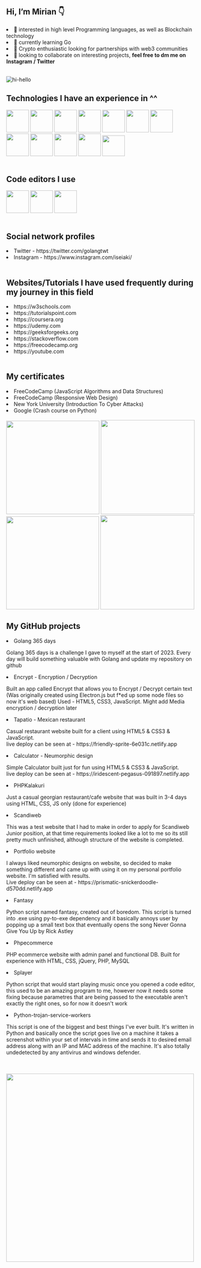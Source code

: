 <h2> Hi, I’m Mirian 👇</h2>
<li>👀 interested in high level Programming languages, as well as Blockchain technology</li>
<li>🌱 currently learning Go </li>
<li>🚀 Crypto enthusiastic looking for partnerships with web3 communities</li>
<li>💞️ looking to collaborate on interesting projects, <b> feel free to dm me on Instagram / Twitter </b></li> <br>

![hi-hello](https://media.tenor.com/_HPofCxgZcAAAAAC/mr-robot-elliot-alderson.gif)

<b><h2>Technologies I have an experience in ^^</h2></b>
<div class="flex-container">
<img src="https://i.ibb.co/qD05LPK/Screenshot-1.png" width="60" height="60">
<img src="https://www.kindpng.com/picc/m/159-1595848_python-logo-png-transparent-background-python-logo-png.png" width="60" height="60">
<img src="https://i.ibb.co/zxHKT08/jquery-logo-vector-download.jpg" width="60" height="60">
<img src="https://i.ibb.co/MCff4yS/Unofficial-Java-Script-logo-2-svg.png" width="60" height="60">
<img src="https://i.ibb.co/2ZVXt03/Screenshot-3.png" width="60" height="60">
<img src="https://i.ibb.co/QYfBVgd/png-transparent-logo-css-css3.png" width="60" height="60">
<img src="https://w7.pngwing.com/pngs/201/90/png-transparent-logo-html-html5.png" width="60" height="60">
<img src="https://www.klaasnienhuis.nl/wp/wp-content/uploads/2014/01/Git-Logo-2Color-770x321.jpg" width="60" height="60">
<img src="https://i.postimg.cc/tgkrtz8C/logo-mysql-26353.png" width="60" height="60">
 <img src="https://i.ibb.co/wQZvc5Z/image.png" width="60" height="60">
<img src="https://i.ibb.co/gyRyp36/1200px-Electron-Software-Framework-Logo-svg.png" width="60" height="60">
<img src="https://upload.wikimedia.org/wikipedia/commons/thumb/a/a7/React-icon.svg/2300px-React-icon.svg.png" width="60" height="55">
</div>
<br>
<b><h2>Code editors I use</h2></b>
<div class="flex-container">
<img src="https://pngset.com/images/vscode-icons-horizontal-label-text-alphabet-word-transparent-png-2658501.png" width="60" height="60">
<img src="https://upload.wikimedia.org/wikipedia/commons/thumb/1/1d/PyCharm_Icon.svg/1200px-PyCharm_Icon.svg.png" width="60" height="60">
<img src="https://encrypted-tbn0.gstatic.com/images?q=tbn:ANd9GcSH8N8KE4y18dx83gLr5jvbjuFJ4RNBR8tPxOAU-4mvtPQ1sVu9scJMRTeGF3Z-Gyaj7ow&usqp=CAU" width="60" height="60">
</div><br>
<h2>Social network profiles</h2>
<li>Twitter - https://twitter.com/golangtwt</li>
<li>Instagram - https://www.instagram.com/iseiaki/</li>
<br>
<b><h2>Websites/Tutorials I have used frequently during my journey in this field</h2></b>
<li>https://w3schools.com</li>
<li>https://tutorialspoint.com</li>
<li>https://coursera.org</li>
<li>https://udemy.com</li>
<li>https://geeksforgeeks.org</li>
<li>https://stackoverflow.com</li>
<li>https://freecodecamp.org</li>
<li>https://youtube.com</li><br>
<div>
<h2>My certificates</h2>
<li>FreeCodeCamp (JavaScript Algorithms and Data Structures)</li> <li>FreeCodeCamp (Responsive Web Design)</li><li>New York University (Introduction To Cyber Attacks) </li> <li>Google (Crash course on Python)</li><br>
 <a href="https://www.coursera.org/account/accomplishments/verify/ZLE5HBWDMSTS"><img src="https://i.ibb.co/0Q7ZL7v/image-2022-12-08-141234575.png" width="248"></a>
 <a href="https://www.freecodecamp.org/certification/Mirian/javascript-algorithms-and-data-structures"><img src="https://i.postimg.cc/x1W9x8MT/Screenshot-1.png" width="250"></a>
<a href="https://www.coursera.org/account/accomplishments/verify/KWG4ZPUC6SHS"><img src="https://i.ibb.co/DrhPjm6/Screenshot-6.png" width="247"></a>
<a href="https://www.freecodecamp.org/certification/Mirian/responsive-web-design"><img src="https://i.postimg.cc/pdcVfCC4/Screenshot-4.png" width="250"></a><br>
 <h2>My GitHub projects</h2>
 <li>Golang 365 days</li>
 <p>Golang 365 days is a challenge I gave to myself at the start of 2023. Every day will build something valuable with Golang and update my repository on github</p>
 <li>Encrypt -  Encryption / Decryption</li>
 <p>Built an app called Encrypt that allows you to Encrypt / Decrypt certain text (Was originally created using Electron.js but f*ed up some node files so now it's web based) Used - HTML5, CSS3, JavaScript. Might add Media encryption / decryption later </p> 
  <li>Tapatio - Mexican restaurant</li>
<p>Casual restaurant website built for a client using HTML5 & CSS3 & JavaScript. <br>live deploy can be seen at - https://friendly-sprite-6e031c.netlify.app<br>
   <li>Calculator - Neumorphic design</li>
<p>Simple Calculator built just for fun using HTML5 & CSS3 & JavaScript. <br>live deploy can be seen at - https://iridescent-pegasus-091897.netlify.app<br>
 <li>PHPKalakuri</li>
<p>Just a casual georgian restaurant/cafe website that was built in 3-4 days using HTML, CSS, JS only (done for experience)<br>
  <li>Scandiweb</li>
<p>This was a test website that I had to make in order to apply for Scandiweb Junior position, at that time requirements looked like a lot to me so its still pretty much unfinished, although structure of the website is completed. <br>
  <li>Portfolio website</li>
<p>I always liked neumorphic designs on website, so decided to make something different and came up with using it on my personal portfolio website. I'm satisfied with results. <br> Live deploy can be seen at - https://prismatic-snickerdoodle-d570dd.netlify.app<br>
  <li>Fantasy</li>
<p>Python script named fantasy, created out of boredom. This script is turned into .exe using py-to-exe dependency and it basically annoys user by popping up a small text box that eventually opens the song Never Gonna Give You Up by Rick Astley<br>
  <li>Phpecommerce</li>
 <p>PHP ecommerce website with admin panel and functional DB. Built for experience with HTML, CSS, jQuery, PHP, MySQL</p>
   <li>Splayer</li>
 <p>Python script that would start playing music once you opened a code editor, this used to be an amazing program to me, however now it needs some fixing because parametres that are being passed to the executable aren't exactly the right ones, so for now it doesn't work</p>
   <li>Python-trojan-service-workers</li>
<p>This script is one of the biggest and best things I've ever built. It's written in Python and basically once the script goes live on a machine it takes a screenshot within your set of intervals in time and sends it to desired email address along with an IP and MAC address of the machine. It's also totally undedetected by any antivirus and windows defender.</p><br><br>
<img src="https://i.ibb.co/F3zHg9h/Dangerous-Sociable-Galago-size-restricted.gif" width="500">
</div>
